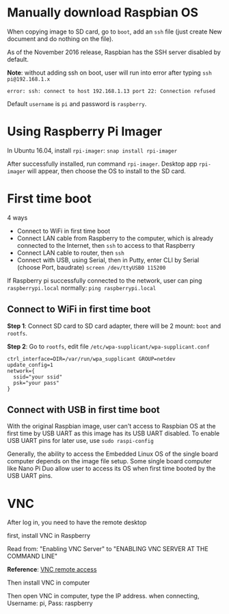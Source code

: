 # Manually download Raspbian OS

When copying image to SD card, go to ``boot``, add an ``ssh`` file (just create New document and do nothing on the file).

As of the November 2016 release, Raspbian has the SSH server disabled by default.

**Note**: without adding ssh on boot, user will run into error after typing ``ssh pi@192.168.1.x`` 

``error: ssh: connect to host 192.168.1.13 port 22: Connection refused``

Default ``username`` is ``pi`` and password is ``raspberry``.

# Using Raspberry Pi Imager

In Ubuntu 16.04, install ``rpi-imager``: ``snap install rpi-imager``

After successfully installed, run command ``rpi-imager``. Desktop app ``rpi-imager`` will appear, then choose the OS to install to the SD card.

# First time boot

4 ways

* Connect to WiFi in first time boot
* Connect LAN cable from Raspberry to the computer, which is already connected to the Internet, then ``ssh`` to access to that Raspberry
* Connect LAN cable to router, then ``ssh``
* Connect with USB, using Serial, then in Putty, enter CLI by Serial (choose Port, baudrate) ``screen /dev/ttyUSB0 115200``

If Raspberry pi successfully connected to the network, user can ping ``raspberrypi.local`` normally: ``ping raspberrypi.local``

## Connect to WiFi in first time boot

**Step 1**: Connect SD card to SD card adapter, there will be 2 mount: ``boot`` and ``rootfs``.

**Step 2**: Go to ``rootfs``, edit file ``/etc/wpa-supplicant/wpa-supplicant.conf``

```shell
ctrl_interface=DIR=/var/run/wpa_supplicant GROUP=netdev
update_config=1
network={
  ssid="your ssid"
  psk="your pass"
}
```

## Connect with USB in first time boot

With the original Raspbian image, user can't access to Raspbian OS at the first time by USB UART as this image has its USB UART disabled. To enable USB UART pins for later use, use ``sudo raspi-config``

Generally, the ability to access the Embedded Linux OS of the single board computer depends on the image file setup. Some single board computer like Nano Pi Duo allow user to access its OS when first time booted by the USB UART pins.

# VNC

After log in, you need to have the remote desktop

first, install VNC in Raspberry

Read from: "Enabling VNC Server" to "ENABLING VNC SERVER AT THE COMMAND LINE"

**Reference**: [VNC remote access](https://www.raspberrypi.org/documentation/remote-access/vnc/README.md)

Then install VNC in computer

Then open VNC in computer, type the IP address. when connecting, Username: pi, Pass: raspberry